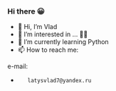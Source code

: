 ### Hi there 😀

- 👋 Hi, I’m Vlad
- 👀 I’m interested in ... 🤔🤔
- 🌱 I’m currently learning Python
- 📫 How to reach me:

e-mail:
-        latysvlad7@yandex.ru

<!---
latysvlad/latysvlad is a ✨ special ✨ repository because its `README.md` (this file) appears on your GitHub profile.
You can click the Preview link to take a look at your changes.
--->

